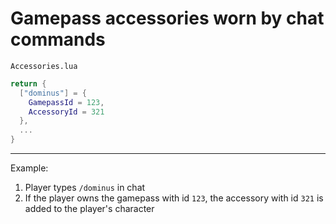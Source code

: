 # Gamepass accessories worn by chat commands

`Accessories.lua`
```lua
return {
  ["dominus"] = {
    GamepassId = 123,
    AccessoryId = 321
  },
  ...
}
```

---

Example:

1. Player types `/dominus` in chat
2. If the player owns the gamepass with id `123`, the accessory with id `321` is added to the player's character
